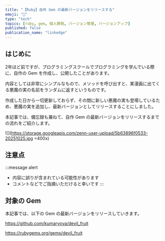 ```yaml
---
title: "【Ruby】自作 Gem の最新バージョンをリリースする"
emoji: "💎"
type: "tech"
topics: [ruby, gem, 個人開発, バージョン管理, バージョンアップ]
published: false
publication_name: "linkedge"
---
```


## はじめに

2年ほど前ですが、プログラミングスクールでプログラミングを学んでいる際に、自作の Gem を作成し、公開したことがあります。

内容としては非常にシンプルなもので、メソッドを呼び出すと、某漫画に出てくる悪魔の実の名前をランダムに返すというものです。

作成した日から一切更新しておらず、その間に新しい悪魔の実も登場しているため、悪魔の実を追加し、最新バージョンとしてリリースすることにしました。

本記事では、備忘録も兼ねて、自作 Gem の最新バージョンをリリースするまでの流れをご紹介します。

![](https://storage.googleapis.com/zenn-user-upload/5b63896f0533-20251025.jpg =400x)

## 注意点

:::message alert
- 内容に誤りが含まれている可能性があります
- コメントなどでご指摘いただけると幸いです
:::

## 対象の Gem

本記事では、以下の Gem の最新バージョンをリリースしていきます。

https://github.com/kumaryoya/devil_fruit

https://rubygems.org/gems/devil_fruit


